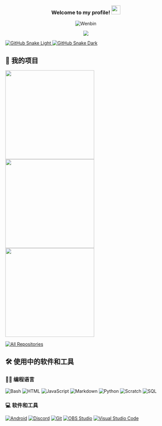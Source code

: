 <h3 align="center">
  Welcome to my profile!
  <img src="https://media.giphy.com/media/hvRJCLFzcasrR4ia7z/giphy.gif" width="28">
</h3>

<div align="center">
  <img src="https://readme-typing-svg.demolab.com?font=Fira+Code&pause=1000&color=689A28FF&width=450&lines=心向星空，梦往远方。;星光如诗洒在夜幕，梦境在星辰中徜徉。&center=true&size=27" alt="Wenbin" />
</div>

<p align="center">
  <a href="https://github.com/sun589">
    <img src="https://github-profile-trophy.vercel.app/?username=sun589&theme=apprentice">
  </a>
</p>

<a href="https://github.com/sun589#gh-light-mode-only" align="center">
  <img alt="GitHub Snake Light" src="https://githubusercontent.zohan.tech/snk.svg?user=sun589&repo=sun589&branch=output&path=github-contribution-grid-snake.svg#gh-light-mode-only" />
</a>

<a href="https://github.com/sun589#gh-dark-mode-only" align="center">
  <img alt="GitHub Snake Dark" src="https://githubusercontent.zohan.tech/snk.svg?user=sun589&repo=sun589&branch=output&path=github-contribution-grid-snake-dark.svg#gh-dark-mode-only" />
</a>

## 📘 我的项目

<!-- Repo info cards - https://github.com/anuraghazra/github-readme-stats -->
<!-- Small repo cards (fork) - https://github.com/DenverCoder1/github-readme-stats -->
<p align="left">
  <a href="https://github.com/sun589/bullshit_translate"><img width="278" src="https://github-readme-stats.zohan.tech/api/pin/?username=sun589&repo=bullshit_translate&theme=prussian&hide_border=true"></a>
  <a href="https://github.com/sun589/QQkey_Tool"><img width="278" src="https://github-readme-stats.zohan.tech/api/pin/?username=sun589&repo=QQkey_Tool&theme=prussian&hide_border=true"></a>
  <a href="https://github.com/sun589/Super-Dos"><img width="278" src="https://github-readme-stats.zohan.tech/api/pin/?username=sun589&repo=Super-Dos&theme=prussian&hide_border=true"></a>
</p>

<p align="left">
  <a href="https://github.com/sun589?tab=repositories"><img alt="All Repositories" title="All Repositories" src="https://custom-icon-badges.demolab.com/badge/-All%20Repos-2962FF?style=for-the-badge&logoColor=white&logo=repo"/></a>
</p>

## 🛠️ 使用中的软件和工具

### 👨‍💻 编程语言

<p>
    <img alt="Bash" src="https://img.shields.io/badge/Bash-121011.svg?logo=gnu-bash&logoColor=white"></a>
    <img alt="HTML" src="https://img.shields.io/badge/HTML-E34F26.svg?logo=html5&logoColor=white"></a>
    <img alt="JavaScript" src="https://img.shields.io/badge/JavaScript-F7DF1E.svg?logo=javascript&logoColor=black"></a>
    <img alt="Markdown" src="https://img.shields.io/badge/Markdown-000000.svg?logo=markdown&logoColor=white"></a>
    <img alt="Python" src="https://img.shields.io/badge/Python-14354C.svg?logo=python&logoColor=white"></a>
    <img alt="Scratch" src="https://img.shields.io/badge/Scratch-4D97FF.svg?logo=scratch&logoColor=white"></a>
    <img alt="SQL" src="https://custom-icon-badges.demolab.com/badge/SQL-025E8C.svg?logo=database&logoColor=white"></a>
</p>

### 💻 软件和工具

<p>
    <a href="#"><img alt="Android" src="https://img.shields.io/badge/Android-3DDC84?logo=android&logoColor=white"></a>
    <a href="#"><img alt="Discord" src="https://img.shields.io/badge/-Discord-5865F2.svg?logo=discord&logoColor=white"></a>
    <a href="#"><img alt="Git" src="https://img.shields.io/badge/Git-F05033.svg?logo=git&logoColor=white"></a>
    <a href="#"><img alt="OBS Studio" src="https://img.shields.io/badge/-OBS-302E31?logo=obs-studio&logoColor=white"></a>
    <a href="#"><img alt="Visual Studio Code" src="https://img.shields.io/badge/Visual%20Studio%20Code-0078d7.svg?logo=visual-studio-code&logoColor=white"></a>
</p>
